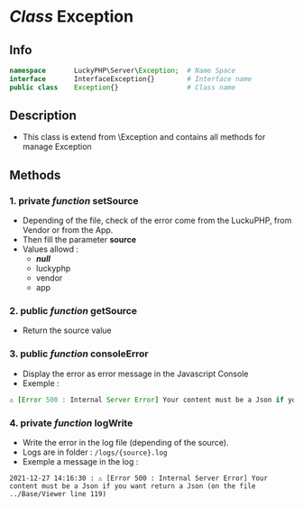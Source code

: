 # ***Class*** **Exception**

## Info

```php
namespace       LuckyPHP\Server\Exception;  # Name Space
interface       InterfaceException{}        # Interface name
public class    Exception{}                 # Class name
```

## Description
- This class is extend from \Exception and contains all methods for manage Exception

## Methods

### 1. private ***function*** **setSource**
- Depending of the file, check of the error come from the LuckuPHP, from Vendor or from the App.
- Then fill the parameter **source**
- Values allowd : 
    - ***null***
    - luckyphp
    - vendor
    - app

### 2. public ***function*** **getSource**
- Return the source value

### 3. public ***function*** **consoleError**
- Display the error as error message in the Javascript Console
- Exemple :
```js
⚠️ [Error 500 : Internal Server Error] Your content must be a Json if you want return a Json (on the file ../Base/Viewer line 119)
```

### 4. private ***function*** **logWrite**
- Write the error in the log file (depending of the source).
- Logs are in folder : ``/logs/{source}.log``
- Exemple a message in the log :
```log
2021-12-27 14:16:30 : ⚠️ [Error 500 : Internal Server Error] Your content must be a Json if you want return a Json (on the file ../Base/Viewer line 119)
```